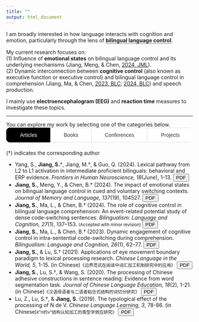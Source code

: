 ```yaml
---
title: ""
output: html_document
---
```

I am broadly interested in how language interacts with cognition and emotion, particularly through the lens of 
<span class="tooltip"><b>bilingual language control</b>
  <span class="tooltiptext">For bilinguals, both languages are often active simultaneously, even when only one is required. This process could lead to frequent unintended cross-language intrusions, but such errors are rare in spontaneous speech and the laboratory. Therefore, a bilingual language control mechanism is proposed to allow bilinguals to select which language to use at a given moment and in a given context. This control mechanism also enables bilinguals to switch flexibly between languages during the same conversation.</span>
</span>.

<style>
  .tooltip {
    position: relative;
    display: inline-block;
    cursor: pointer;
    border-bottom: 1px dotted black; /* Adds a dotted underline */
  }

  .tooltip .tooltiptext {
    visibility: hidden;
    width: 400px; /* Adjust the width of the tooltip */
    background-color: #6c757d;
    color: #fff;
    text-align: center;
    border-radius: 5px;
    padding: 15px;
    position: fixed; /* Change position to fixed for centering */
    z-index: 9999;
    top: 50%; /* Position at the vertical center of the page */
    left: 50%; /* Position at the horizontal center of the page */
    transform: translate(-50%, -50%); /* Adjust the tooltip to be exactly centered */
    opacity: 0;
    transition: opacity 0.3s ease-in-out;
  }

  .tooltip:hover .tooltiptext {
    visibility: visible;
    opacity: 1;
  }
</style>

My current research focuses on:<br /> 
(1) Influence of **emotional states** on bilingual language control and its underlying mechanisms (Jiang, Meng, & Chen, [2024, JML](2024JML.pdf)).<br /> 
(2) Dynamic interconnection between **cognitive control** (also known as executive function or executive control) and bilingual language control in comprehension (Jiang, Ma, & Chen, [2023, BLC](2023BLC.pdf); [2024, BLC](2024BLC.pdf)) and speech production.<br /> 

I mainly use **electroencephalogram (EEG)** and **reaction time** measures to investigate these topics. <br /> 
<hr>
You can explore my work by selecting one of the categories below.

<style>
  /* Styling for the tabs container */
  .tabs {
    margin-bottom: 20px;
    display: flex; /* Use flex layout to align the buttons */
    border-radius: 10px; /* Rounded corners for the entire container */
    height: 40px; /* Lower the height of the container */
    overflow: hidden; /* Hide overflow to keep the design neat */
  }

  /* Styling for the tab buttons */
  .tab-button {
    font-size: 14px; /* Smaller font size */
    flex-grow: 1; /* Make the buttons take up equal space */
    text-align: center; /* Center the text in the button */
    padding: 8px 0; /* Reduce padding to make the buttons shorter */
    background-color: #ffffff; /* White background */
    border: 1px solid #ddd; /* Subtle border */
    border-right: none; /* Remove right border */
    color: #333; /* Dark text color */
    cursor: pointer;
    transition: all 0.3s ease; /* Smooth transition for all states */
    text-transform: capitalize; /* Capitalize only the first letter */
    font-weight: 500; /* Medium font weight */
  }

  /* Remove the right border for the last button */
  .tab-button:last-child {
    border-right: none;
  }

  /* Hover effect for the buttons */
  .tab-button:hover {
    background-color: #f4f4f4; /* Light grey background on hover */
    border-color: #bbb; /* Slightly darker border on hover */
    color: #000; /* Dark text color on hover */
  }

  /* Active tab button (selected state) */
  .tab-button.active {
    background-color: black; /* Black background for active tab */
    color: white; /* White text for the active tab */
    border-color: black; /* Black border for active tab */
    border-width: 2px; /* Slightly thicker border to highlight active tab */
    box-shadow: 0 4px 8px rgba(0, 0, 0, 0.1); /* Light shadow for active tab */
  }

  /* Content area styling */
  .tab-content {
    display: none;
  }

  /* Show the active tab content */
  .tab-content.active {
    display: block;
  }

  /* Placeholder content for tabs */
  .placeholder-content {
    font-style: italic;
    color: #888;
  }
</style>

<div class="tabs">
  <button class="tab-button active" onclick="showTab('articles')">Articles</button>
  <button class="tab-button" onclick="showTab('books')">Books</button>
  <button class="tab-button" onclick="showTab('conferences')">Conferences</button>
  <button class="tab-button" onclick="showTab('projects')">Projects</button>
</div>

<!-- Articles Section -->
<div id="articles" class="tab-content active">
  (†) indicates the corresponding author
  <ul>
    <li>Yang, S., <strong>Jiang, S.</strong>†, Jiang, M.†, & Guo, Q. (2024). Lexical pathway from L2 to L1 activation in intermediate proficient bilinguals: behavioral and ERP evidence. <i>Frontiers in Human Neuroscience, 18</i>(June), 1-13. 
      <a href="https://github.com/SiyiJiang41elena/SiyiJiang41elena.github.io/blob/cac2d8bfde0070c5026d5d6caa5c36bd989e7e97/fnhum-18-1270377.pdf" target="_blank">
        <button class="pdf-button">PDF</button>
      </a>
    </li>
    <li><strong>Jiang, S.</strong>, Meng, Y., & Chen, B.† (2024). The impact of emotional states on bilingual language control in cued and voluntary switching contexts. <i>Journal of Memory and Language, 137</i>(19), 104527. 
      <a href="https://github.com/SiyiJiang41elena/SiyiJiang41elena.github.io/blob/b9e8be5d692ffb66bc303b56cee94cdcac02d50c/2024JML.pdf" target="_blank">
        <button class="pdf-button">PDF</button>
      </a>
    </li>
    <li><strong>Jiang, S.</strong>, Ma, L., & Chen, B.† (2024). The role of cognitive control in bilingual language comprehension: An event-related potential study of dense code-switching sentences. <i>Bilingualism: Language and Cognition, 27</i>(1), 137–153. 
     <span style="font-size: smaller;"> (Accepted with minor revision)</span>
      <a href="https://github.com/SiyiJiang41elena/SiyiJiang41elena.github.io/blob/cac2d8bfde0070c5026d5d6caa5c36bd989e7e97/2024BLC.pdf" target="_blank">
        <button class="pdf-button">PDF</button>
      </a>
    </li>
    <li><strong>Jiang, S.</strong>, Ma, L., & Chen, B.† (2023). Dynamic engagement of cognitive control in intra-sentential code-switching during comprehension. <i>Bilingualism: Language and Cognition, 26</i>(1), 62–77. 
      <a href="https://github.com/SiyiJiang41elena/SiyiJiang41elena.github.io/blob/cac2d8bfde0070c5026d5d6caa5c36bd989e7e97/2023BLC.pdf" target="_blank">
        <button class="pdf-button">PDF</button>
      </a>
    </li>
    <li><strong>Jiang, S.</strong>, & Lu, S.† (2021). Applications of eye movement boundary paradigm to lexical processing research. <i>Chinese Language in the World, 5</i>, 1-15. (in Chinese)<span style="font-size: smaller;">《边界范式在阅读中词汇加工机制研究中的应用》</span>
      <a href="https://github.com/SiyiJiang41elena/SiyiJiang41elena.github.io/blob/cac2d8bfde0070c5026d5d6caa5c36bd989e7e97/%E8%92%8B%E6%80%9D%E8%89%BA%2C%20%E9%B9%BF%E5%A3%AB%E4%B9%89%20-%202021%20-%20%E8%BE%B9%E7%95%8C%E8%8C%83%E5%BC%8F%E5%9C%A8%E9%98%85%E8%AF%BB%E4%B8%AD%E8%AF%8D%E6%B1%87%E5%8A%A0%E5%B7%A5%E6%9C%BA%E5%88%B6%E7%A0%94%E7%A9%B6%E4%B8%AD%E7%9A%84%E5%BA%94%E7%94%A8.pdf" target="_blank">
        <button class="pdf-button">PDF</button>
      </a>
    </li>
    <li><strong>Jiang, S.</strong>, Lu, S.†, & Wang, S. (2020). The processing of Chinese adhesive constructions in sentence reading: Evidence from word segmentation task. <i>Journal of Chinese Language Education, 18</i>(2), 1-21. (in Chinese)<span style="font-size: smaller;">《汉语母语者与二语者粘合式结构的词切分研究》</span>
      <a href="https://github.com/SiyiJiang41elena/SiyiJiang41elena.github.io/blob/cac2d8bfde0070c5026d5d6caa5c36bd989e7e97/%E8%92%8B%E6%80%9D%E8%89%BA%2C%20%E9%B9%BF%E5%A3%AB%E4%B9%89%2C%20%E7%8E%8B%E4%B9%A6%E7%90%AA%20-%202020%20-%20%E6%B1%89%E8%AF%AD%E6%AF%8D%E8%AF%AD%E8%80%85%E4%B8%8E%E4%BA%8C%E8%AF%AD%E8%80%85%E7%B2%98%E5%90%88%E5%BC%8F%E7%BB%93%E6%9E%84%E7%9A%84%E8%AF%8D%E5%88%87%E5%88%86%E7%A0%94%E7%A9%B6.pdf" target="_blank">
        <button class="pdf-button">PDF</button>
      </a>
    </li>
    <li>Lu, Z., Lu, S.†, & <strong>Jiang, S.</strong> (2019). The typological effect of the processing of N de V. <i>Chinese Language Learning, 3</i>, 78-86. (in Chinese)<span style="font-size: smaller;">《”n的v“结构认知加工的类型学效应研究》</span>
      <a href="https://github.com/SiyiJiang41elena/SiyiJiang41elena.github.io/blob/cac2d8bfde0070c5026d5d6caa5c36bd989e7e97/%E9%80%AF%E8%8A%9D%E7%92%87%2C%20%E9%B9%BF%E5%A3%AB%E4%B9%89%2C%20%E8%92%8B%E6%80%9D%E8%89%BA%20-%202019%20-%20%E2%80%9C%20n%20%E7%9A%84%20v%20%E2%80%9D%E7%BB%93%E6%9E%84%E8%AE%A4%E7%9F%A5%E5%8A%A0%E5%B7%A5%E7%9A%84%E7%B1%BB%E5%9E%8B%E5%AD%A6%E6%95%88%E5%BA%94%E7%A0%94%E7%A9%B6.pdf" target="_blank">
        <button class="pdf-button">PDF</button>
      </a>
    </li>
  </ul>
</div>

<!-- Books Section -->
<div id="books" class="tab-content">
  <ul>
  <li>VanPatten, B., Keating G. D., & Wulff, S. (Eds.). (2021). <i>Theories in Second Language Acquisition: An Introduction.</i> (Lu, S., & <strong>Jiang, S.</strong>, Trans.). Beijing: China Commerce and Trade Press. (Original work published 2020).</li>
  </ul>
</div>

<!-- Conferences Section -->
<div id="conferences" class="tab-content">
  <p class="placeholder-content">Coming soon.</p>
</div>

<!-- Projects Section -->
<div id="projects" class="tab-content">
  <p class="placeholder-content">Coming soon.</p>
</div>

<script>
  // JavaScript for switching between tabs
  function showTab(tabName) {
    var i, tabContents, tabButtons;
    tabContents = document.getElementsByClassName("tab-content");
    tabButtons = document.getElementsByClassName("tab-button");
    
    for (i = 0; i < tabContents.length; i++) {
      tabContents[i].style.display = "none";
    }
    
    for (i = 0; i < tabButtons.length; i++) {
      tabButtons[i].classList.remove("active");
    }
    
    document.getElementById(tabName).style.display = "block";
    event.currentTarget.classList.add("active");
  }

  // Initialize to show the first tab by default
  document.getElementsByClassName("tab-button")[0].click();
</script>

